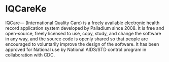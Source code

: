 # IQCareKe
IQCare— (International  Quality  Care)  is  a  freely available electronic health record application system  developed by Palladium since 2008. Ìt is free and open-source, freely licensed to use, copy, study, and change the software in any way, and the source code is openly shared so that people are encouraged to voluntarily improve the design of the software. It has been approved for National use by National AIDS/STD control program in collaboration with CDC.
